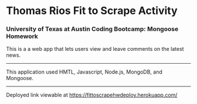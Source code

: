 # Thomas Rios Fit to Scrape Activity

### University of Texas at Austin Coding Bootcamp: Mongoose Homework


This is a a web app that lets users view and leave comments on the latest news.

---

This application used HMTL, Javascript, Node.js, MongoDB, and Mongoose.

---

Deployed link viewable at https://fittoscrapehwdeploy.herokuapp.com/
